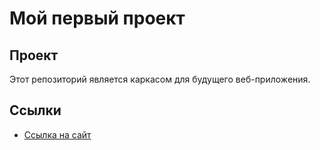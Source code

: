 # Мой первый проект
## Проект
Этот репозиторий является каркасом для будущего веб-приложения.
## Ссылки
- [Ссылка на сайт](https://hegatnb.github.io/HiddenProject_FABD/src/index.html)
